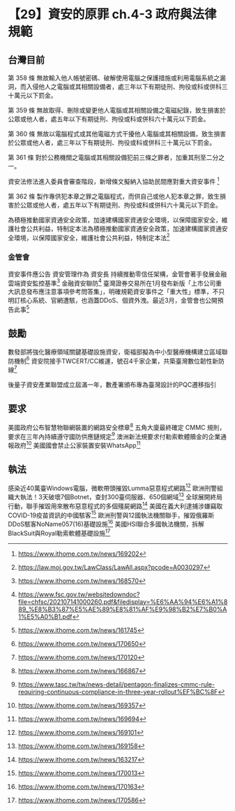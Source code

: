 # 【29】資安的原罪 ch.4-3 政府與法律規範

## 台灣目前
第 358 條
無故輸入他人帳號密碼、破解使用電腦之保護措施或利用電腦系統之漏洞，而入侵他人之電腦或其相關設備者，處三年以下有期徒刑、拘役或科或併科三十萬元以下罰金。

第 359 條
無故取得、刪除或變更他人電腦或其相關設備之電磁紀錄，致生損害於公眾或他人者，處五年以下有期徒刑、拘役或科或併科六十萬元以下罰金。

第 360 條
無故以電腦程式或其他電磁方式干擾他人電腦或其相關設備，致生損害於公眾或他人者，處三年以下有期徒刑、拘役或科或併科三十萬元以下罰金。

第 361 條
對於公務機關之電腦或其相關設備犯前三條之罪者，加重其刑至二分之一。

資安法修法進入委員會審查階段，新增條文擬納入協助民間應對重大資安事件 [^1]

第 362 條
製作專供犯本章之罪之電腦程式，而供自己或他人犯本章之罪，致生損害於公眾或他人者，處五年以下有期徒刑、拘役或科或併科六十萬元以下罰金。

為積極推動國家資通安全政策，加速建構國家資通安全環境，以保障國家安全，維護社會公共利益，特制定本法為積極推動國家資通安全政策，加速建構國家資通安全環境，以保障國家安全，維護社會公共利益，特制定本法[^18]

### 金管會
資安事件應公告
資安管理作為
資安長
持續推動零信任架構，金管會著手發展金融雲端資安監控基準[^15]
金融資安聯防[^16]
臺灣證券交易所在1月發布新版「上市公司重大訊息發布應注意事項參考問答集」，明確規範資安事件之「重大性」標準，不只明訂核心系統、官網遭駭，也涵蓋DDoS、個資外洩。最近3月，金管會也公開預告此事[^17]


## 鼓勵
數發部將強化醫療領域關鍵基礎設施資安，衛福部擬為中小型醫療機構建立區域聯防機制[^10]
資安院接手TWCERT/CC維運，號召4千家企業，共築臺灣數位韌性新防線[^13]

後量子資安產業聯盟成立屆滿一年，數產署頒布專為臺灣設計的PQC遷移指引

## 要求


美國政府公布智慧物聯網裝置的網路安全標章[^9]
五角大廈最終確定 CMMC 規則，要求在三年內持續遵守國防供應鏈規定[^12]
澳洲新法規要求付勒索軟體贖金的企業通報政府[^5]
美國國會禁止公家裝置安裝WhatsApp[^6]


## 執法
感染近40萬臺Windows電腦，微軟帶頭摧毀Lumma惡意程式網路[^2]
歐洲刑警組織大執法！3天破壞7個Botnet，查封300臺伺服器、650個網域[^3]
全球展開終局行動，聯手摧毀用來散布惡意程式的多個殭屍網路[^4]
美國在義大利逮捕涉嫌竊取COVID-19疫苗資訊的中國駭客[^7]
歐洲刑警與12國執法機關聯手，摧毀俄羅斯DDoS駭客NoName057(16)基礎設施[^8]
美國HSI聯合多國執法機關，拆解BlackSuit與Royal勒索軟體基礎設施[^11]

[^1]: https://www.ithome.com.tw/news/169202
[^2]: https://www.ithome.com.tw/news/169101
[^3]: https://www.ithome.com.tw/news/169158
[^4]: https://www.ithome.com.tw/news/163217
[^5]: https://www.ithome.com.tw/news/169357
[^6]: https://www.ithome.com.tw/news/169694
[^7]: https://www.ithome.com.tw/news/170013
[^8]: https://www.ithome.com.tw/news/170163
[^9]: https://www.ithome.com.tw/news/166867
[^10]: https://www.ithome.com.tw/news/170650
[^11]: https://www.ithome.com.tw/news/170586
[^12]: https://www.tasc.tw/tw/news-detail/pentagon-finalizes-cmmc-rule-requiring-continuous-compliance-in-three-year-rollout%EF%BC%8F
[^13]: https://www.ithome.com.tw/news/170120
[^14]: https://www.ithome.com.tw/news/168481
[^15]: https://www.ithome.com.tw/news/168570
[^16]: https://www.fsc.gov.tw/websitedowndoc?file=chfsc/202107141000260.pdf&filedisplay=%E6%AA%94%E6%A1%889_%E8%B3%87%E5%AE%89%E8%81%AF%E9%98%B2%E7%B0%A1%E5%A0%B1.pdf
[^17]: https://www.ithome.com.tw/news/161745
[^18]: https://law.moj.gov.tw/LawClass/LawAll.aspx?pcode=A0030297